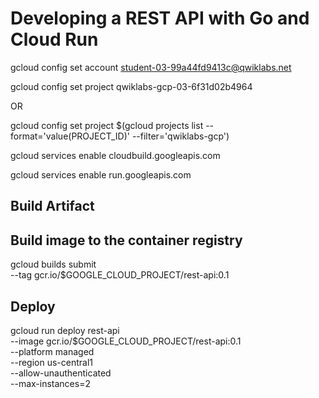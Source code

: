 # Developing a REST API with Go and Cloud Run

gcloud config set account student-03-99a44fd9413c@qwiklabs.net

gcloud config set project qwiklabs-gcp-03-6f31d02b4964

OR 

gcloud config set project $(gcloud projects list --format='value(PROJECT_ID)' --filter='qwiklabs-gcp')

gcloud services enable cloudbuild.googleapis.com

gcloud services enable run.googleapis.com


## Build Artifact

## Build image to the container registry

gcloud builds submit \
  --tag gcr.io/$GOOGLE_CLOUD_PROJECT/rest-api:0.1


## Deploy

gcloud run deploy rest-api \
  --image gcr.io/$GOOGLE_CLOUD_PROJECT/rest-api:0.1 \
  --platform managed \
  --region us-central1 \
  --allow-unauthenticated \
  --max-instances=2